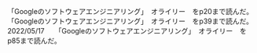 「Googleのソフトウェアエンジニアリング」　オライリー　をp20まで読んだ。  
「Googleのソフトウェアエンジニアリング」　オライリー　をp39まで読んだ。  
2022/05/17　　「Googleのソフトウェアエンジニアリング」　オライリー　をp85まで読んだ。　  
